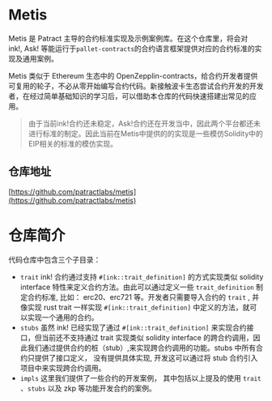 # Metis

Metis 是 Patract 主导的合约标准实现及示例案例库。在这个仓库里，将会对 ink!, Ask! 等能运行于`pallet-contracts`的合约语言框架提供对应的合约标准的实现及通用案例。

Metis 类似于 Ethereum 生态中的 OpenZepplin-contracts，给合约开发者提供可复用的轮子，不必从零开始编写合约代码。新接触波卡生态尝试合约开发的开发者，在经过简单基础知识的学习后，可以借助本仓库的代码快速搭建出常见的应用。

> 由于当前ink!合约还未稳定，Ask!合约还在开发当中，因此两个平台都还未进行标准的制定。因此当前在Metis中提供的的实现是一些模仿Solidity中的EIP相关的标准的模仿实现。

## 仓库地址

[https://github.com/patractlabs/metis](https://github.com/patractlabs/metis)

# 仓库简介

代码仓库中包含三个子目录：
- `trait` ink! 合约通过支持 `#[ink::trait_definition]` 的方式实现类似 solidity interface 特性来定义合约方法。由此可以通过定义一些 `trait_definition` 制定合约标准, 比如： erc20、erc721 等。开发者只需要导入合约的 `trait` ,
  并像实现 rust trait 一样实现 `#[ink::trait_definition]` 中定义的方法，就可以实现一个通用的合约。
- `stubs` 虽然 ink! 已经实现了通过 `#[ink::trait_definition]` 来实现合约接口，但当前还不支持通过 trait 实现类似 solidity interface 的跨合约调用，因此我们通过提供合约的桩（stub）,来实现跨合约调用的功能。stubs 中所有合约只提供了接口定义，
  没有提供具体实现, 开发这可以通过将 stub 合约引入项目中来实现跨合约调用。
- `impls` 这里我们提供了一些合约的开发案例， 其中包括以上提及的使用 `trait` 、`stubs` 以及 zkp 等功能开发合约的案例。
